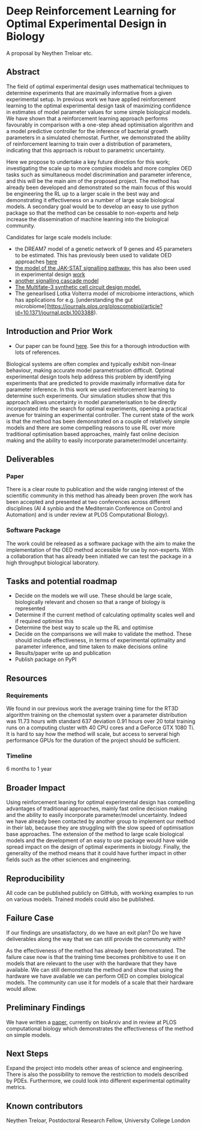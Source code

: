 # Deep Reinforcement Learning for Optimal Experimental Design in Biology

A proposal by Neythen Treloar etc.

## Abstract


The field of optimal experimental design uses mathematical techniques to determine experiments that are maximally informative from a given experimental setup. In previous work we have applied reinforcement learning to the optimal experimental design task of maximizing confidence in estimates of model parameter values for some simple biological models. We have shown that a reinforcement learning approach performs favourably in comparison with a one-step ahead optimisation algorithm and a model predictive controller for the inference of bacterial growth parameters in a simulated chemostat. Further, we demonstrated the ability of reinforcement learning to train over a distribution of parameters, indicating that this approach is robust to parametric uncertainty.

Here we propose to undertake a key future direction for this work; investigating the scale up to more complex models and more complex OED tasks such as simultaneous model discrimination and parameter inference, and this will be the main aim of the proposed project. The method has already been developed and demonstrated so the main focus of this would be engineering the RL up to a larger scale in the best way and demonstrating it effectiveness on a number of large scale biological models. A secondary goal would be to develop an easy to use python package so that the method can be cessable to non-experts and help increase the dissemination of machine leanring into the biological community. 

Candidates for large scale models include:
- the DREAM7 model of a genetic network of 9 genes and 45 parameters to be estimated. This has previously been used to validate OED approaches [here](https://bmcsystbiol.biomedcentral.com/articles/10.1186/s12918-014-0102-6)
- [the model of the JAK-STAT signalling pathway](https://bmcsystbiol.biomedcentral.com/articles/10.1186/1752-0509-5-30), this has also been used in experimental design [work](https://journals.plos.org/ploscompbiol/article?id=10.1371/journal.pcbi.1003650)
- [another signalling cascade model](https://academic.oup.com/bioinformatics/article/28/23/3089/194080)
- [The Multifate-3 synthetic cell circuit design model.](https://www.biorxiv.org/content/10.1101/2021.02.10.430659v1.full.pdf)
- The genearlised Lotka Volterra model of microbiome interactions, which has applications for e.g. [understanding the gut microbiome[(https://journals.plos.org/ploscompbiol/article?id=10.1371/journal.pcbi.1003388). 


## Introduction and Prior Work

- Our paper can be found [here](https://www.biorxiv.org/content/10.1101/2022.05.09.491138v1.abstract). See this for a thorough introduction with lots of references. 

Biological systems are often complex and typically exhibit non-linear behaviour, making accurate model parametrisation difficult. Optimal experimental design tools help address this problem by identifying experiments that are predicted to provide maximally informative data for parameter inference. In this work we used reinforcement learning to determine such experiments. Our simulation studies show that this approach allows uncertainty in model parameterisation to be directly incorporated into the search for optimal experiments, opening a practical avenue for training an experimental controller. 
The current state of the work is that the method has been demonstrated on a couple of relatively simple models and there are some compelling reasons to use RL over more traditional optimisation based approaches, mainly fast online decision making and the ability to easily incorporate parameter/model uncertainty. 


## Deliverables

### Paper

There is a clear route to publication and the wide ranging interest of the scientific community in this method has already been proven (the work has been accepted and presented at two conferences across different disciplines (AI 4 synbio and the Mediterrain Conference on Control and Automation) and is under review at PLOS Computational Biology). 

### Software Package

The work could be released as a software package with the aim to make the implementation of the OED method accessible for use by non-experts. With a collaboration that has already been initiated we can test the package in a high throughput biological laboratory. 


## Tasks and potential roadmap
- Decide on the models we will use. These should be large scale, biologically relevant and chosen so that a range of biology is represented
- Determine if the current method of calculating optimality scales well and if required optimise this
- Determine the best way to scale up the RL and optimise
- Decide on the comparisons we will make to validate the method. These should include effectiveness, in terms of experimental optimality and parameter inference, and time taken to make decisions online
- Results/paper write up and publication
- Publish package on PyPI

## Resources

### Requirements

We found in our previous work the average training time for the RT3D algorithm training on the chemostat system over a parameter distribution was 11.73 hours with standard 637 deviation 0.91 hours over 20 total training runs on a computing cluster with 40 CPU cores and a GeForce GTX 1080 Ti. It is hard to say how the method will scale, but access to serveral high performance GPUs for the duration of the project should be sufficient. 

### Timeline

6 months to 1 year

## Broader Impact

Using reinforcement leaning for optimal experimental design has compelling advantages of traditional approaches, mainly fast online decision making and the ability to easily incorporate parameter/model uncertainty. Indeed we have already been contacted by another group to implement our method in their lab, because they are struggling with the slow speed of optimisation base approaches. The extension of the method to large scale biological models and the development of an easy to use package would have wide spread impact on the design of optimal experiments in biology. Finally, the generality of the method means that it could have further impact in other fields such as the other sciences and engineering. 

## Reproducibility

All code can be published publicly on GitHub, with working examples to run on various models. Trained models could also be published. 

## Failure Case

If our findings are unsatisfactory, do we have an exit plan? Do we have deliverables along the way that we can still provide the community with?

As the effectiveness of the method has already been demonstrated. The failure case now is that the training time becomes prohibitive to use it on models that are relevant to the user with the hardware that they have available. We can still demonstrate the method and show that using the hardware we have available we can perform OED on complex biological models. The community can use it for models of a scale that their hardware would allow. 

## Preliminary Findings

We have written a [paper](https://www.biorxiv.org/content/10.1101/2022.05.09.491138v1.abstract), currently on bioArxiv and in review at PLOS computational biology which demonstrates the effectiveness of the method on simple models. 


## Next Steps

Expand the project into models other areas of science and engineering. There is also the possibility to remove the restriction to models described by PDEs. Furthermore, we could look into different experimental optimality metrics.

## Known contributors

Neythen Treloar, Postdoctoral Research Fellow, University College London
